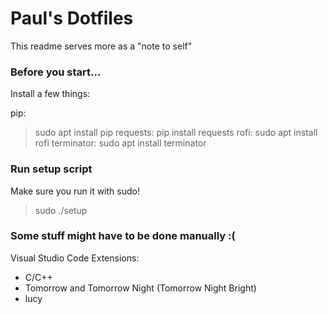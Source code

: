 Paul's Dotfiles
================

This readme serves more as a "note to self"

###  Before you start...
Install a few things:

pip:
> sudo apt install pip
requests:
> pip install requests
rofi:
> sudo apt install rofi
terminator:
> sudo apt install terminator

### Run setup script
Make sure you run it with sudo!

> sudo ./setup

###  Some stuff might have to be done manually :(
Visual Studio Code Extensions:
* C/C++
* Tomorrow and Tomorrow Night (Tomorrow Night Bright)
* lucy
